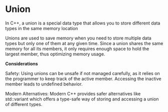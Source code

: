 # Union

In C++, a union is a special data type that allows you to store different data types in the same memory location

Unions are used to save memory when you need to store multiple data types but only one of them at any given time. Since a union shares the same memory for all its members, it only requires enough space to hold the largest member, thus optimizing memory usage.

**Considerations**

Safety: Using unions can be unsafe if not managed carefully, as it relies on the programmer to keep track of the active member. Accessing the inactive member leads to undefined behavior.

Modern Alternatives: Modern C++ provides safer alternatives like std::variant which offers a type-safe way of storing and accessing a union of different types.